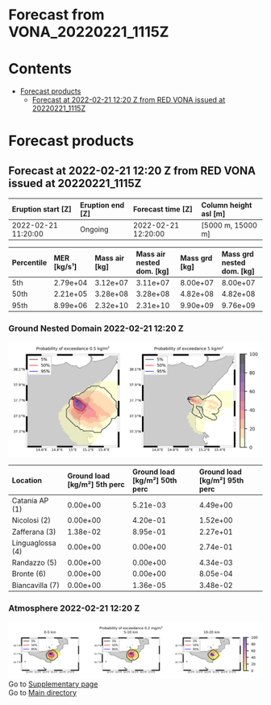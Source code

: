 
Forecast from VONA_20220221_1115Z
=================================

Contents
========

* [Forecast products](#forecast-products)
	* [Forecast at 2022-02-21 12:20 Z from RED VONA issued at 20220221_1115Z](#forecast-at-2022-02-21-1220-z-from-red-vona-issued-at-20220221_1115z)

# Forecast products

## Forecast at 2022-02-21 12:20 Z from RED VONA issued at 20220221_1115Z
  

|Eruption start [Z]|Eruption end [Z]|Forecast time [Z]|Column height asl [m]|
| :--- | :--- | :--- | :--- |
|2022-02-21 11:20:00|Ongoing|2022-02-21 12:20:00|[5000 m, 15000 m]|
  
  

|Percentile|MER [kg/s¹]|Mass air [kg]|Mass air nested dom. [kg]|Mass grd [kg]|Mass grd nested dom. [kg]|
| :--- | :--- | :--- | :--- | :--- | :--- |
|5th|2.79e+04|3.12e+07|3.11e+07|8.00e+07|8.00e+07|
|50th|2.21e+05|3.28e+08|3.28e+08|4.82e+08|4.82e+08|
|95th|8.99e+06|2.32e+10|2.31e+10|9.90e+09|9.76e+09|
  

### Ground Nested Domain 2022-02-21 12:20 Z
  
![](./figures/probability_grd_2022_02_21_1220_grid_1_1.png)  
  
  
  
  
  
  

|Location|Ground load [kg/m²] 5th perc|Ground load [kg/m²] 50th perc|Ground load [kg/m²] 95th perc|
| :--- | :--- | :--- | :--- |
|Catania AP (1)|0.00e+00|5.21e-03|4.49e+00|
|Nicolosi (2)|0.00e+00|4.20e-01|1.52e+00|
|Zafferana (3)|1.38e-02|8.95e-01|2.27e+01|
|Linguaglossa (4)|0.00e+00|0.00e+00|2.74e-01|
|Randazzo (5)|0.00e+00|0.00e+00|4.34e-03|
|Bronte (6)|0.00e+00|0.00e+00|8.05e-04|
|Biancavilla (7)|0.00e+00|1.36e-05|3.48e-02|
  

### Atmosphere 2022-02-21 12:20 Z
  
![](./figures/probability_air_2022_02_21_1220_grid_2_conclev_1_1.png)  
Go to [Supplementary page](Supplementary_page.md)  
Go to [Main directory](https://github.com/federicapardini/Real_time_ash_forecast)